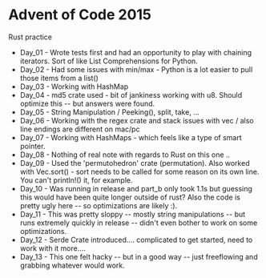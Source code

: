 # Advent of Code 2015

Rust practice

* Day_01 - Wrote tests first and had an opportunity to play with chaining iterators.  Sort of like List Comprehensions for Python.
* Day_02 - Had some issues with min/max - Python is a lot easier to pull those items from a list()
* Day_03 - Working with HashMap
* Day_04 - md5 crate used - bit of jankiness working with u8.  Should optimize this -- but answers were found.
* Day_05 - String Manipulation / Peeking(), split, take, ... 
* Day_06 - Working with the regex crate and stack issues with vec / also line endings are different on mac/pc
* Day_07 - Working with HashMaps - which feels like a type of smart pointer.
* Day_08 - Nothing of real note with regards to Rust on this one .. 
* Day_09 - Used the 'permutohedron' crate (permutation). Also worked with Vec.sort() - sort needs to be called for some reason on its own line.  You can't println!() it, for example.
* Day_10 - Was running in release and part_b only took 1.1s but guessing this would have been quite longer outside of rust?  Also the code is pretty ugly here -- so optimizations are likely :).
* Day_11 - This was pretty sloppy -- mostly string manipulations -- but runs extremely quickly in release -- didn't even bother to work on some optimizations.
* Day_12 - Serde Crate introduced.... complicated to get started, need to work with it more....
* Day_13 - This one felt hacky -- but in a good way -- just freeflowing and grabbing whatever would work.